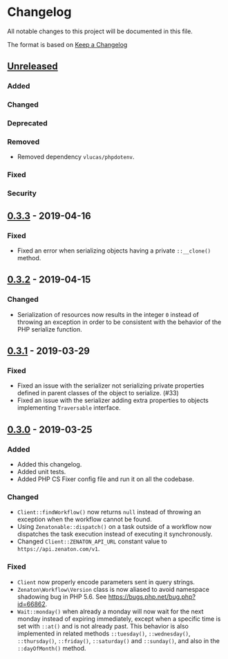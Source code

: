 # Changelog

All notable changes to this project will be documented in this file.

The format is based on [Keep a Changelog](http://keepachangelog.com/en/1.0.0/)

## [Unreleased]

### Added

### Changed

### Deprecated

### Removed

- Removed dependency `vlucas/phpdotenv`.

### Fixed

### Security

## [0.3.3] - 2019-04-16

### Fixed

* Fixed an error when serializing objects having a private `::__clone()` method.

## [0.3.2] - 2019-04-15

### Changed

* Serialization of resources now results in the integer `0` instead of throwing
  an exception in order to be consistent with the behavior of the PHP serialize
  function.

## [0.3.1] - 2019-03-29

### Fixed

* Fixed an issue with the serializer not serializing private properties defined in parent classes of the object to serialize. (#33)
* Fixed an issue with the serializer adding extra properties to objects implementing `Traversable` interface. 

## [0.3.0] - 2019-03-25

### Added

* Added this changelog.
* Added unit tests.
* Added PHP CS Fixer config file and run it on all the codebase.

### Changed

* `Client::findWorkflow()` now returns `null` instead of throwing an exception when the workflow cannot be found.
* Using `Zenatonable::dispatch()` on a task outside of a workflow now dispatches the task execution instead of executing it synchronously.
* Changed `Client::ZENATON_API_URL` constant value to `https://api.zenaton.com/v1`.

### Fixed

* `Client` now properly encode parameters sent in query strings.
* `Zenaton\Workflow\Version` class is now aliased to avoid namespace shadowing bug in PHP 5.6. See <https://bugs.php.net/bug.php?id=66862>.
* `Wait::monday()` when already a monday will now wait for the next monday instead of expiring immediately, except when
  a specific time is set with `::at()` and is not already past. This behavior is also implemented in related methods
  `::tuesday()`, `::wednesday()`, `::thursday()`, `::friday()`, `::saturday()` and `::sunday()`, and also in the
  `::dayOfMonth()` method.

[Unreleased]: https://github.com/zenaton/zenaton-php/compare/0.3.3...HEAD
[0.3.3]: https://github.com/zenaton/zenaton-php/compare/0.3.2...0.3.3
[0.3.2]: https://github.com/zenaton/zenaton-php/compare/0.3.1...0.3.2
[0.3.1]: https://github.com/zenaton/zenaton-php/compare/0.3.0...0.3.1
[0.3.0]: https://github.com/zenaton/zenaton-php/compare/0.2.4...0.3.0
